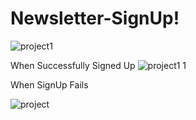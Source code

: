 # Newsletter-SignUp!
![project1](https://user-images.githubusercontent.com/64508977/213960139-d54fa8ce-2cb5-4be5-8b6f-b78d046b049f.jpg)

When Successfully Signed Up
![project1 1](https://user-images.githubusercontent.com/64508977/213960026-cc57ee5b-15ee-47cf-855a-a8e980fb472e.jpg)

When SignUp Fails

![project](https://user-images.githubusercontent.com/64508977/213960034-bdfed23e-f471-419a-b902-b965010260a5.jpg)

